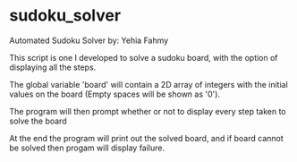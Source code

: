 # sudoku_solver
Automated Sudoku Solver
by: Yehia Fahmy

This script is one I developed to solve a sudoku board, with the option of displaying all the steps.

The global variable 'board' will contain a 2D array of integers with the initial values on the board (Empty spaces will be shown as '0').

The program will then prompt whether or not to display every step taken to solve the board

At the end the program will print out the solved board, and if board cannot be solved then progam will display failure.